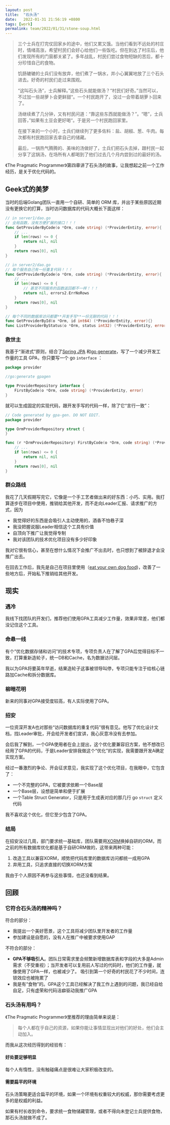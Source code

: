 ```yaml
---
layout: post
title:  "石头汤"
date:   2022-01-31 21:56:19 +0800
tags: [work]
permalink: team/2022/01/31/stone-soup.html
---
```

> 三个士兵在打完仗回家乡的途中，他们又累又饿。当他们看到不远处的村庄时，情绪高涨，希望村民们会好心给他们一些饭吃。但在到达了村庄后，他们发现所有的门窗都关紧了。多年战乱，村民们尝过食物短缺的苦后，都十分珍惜自己的食物。
> 
> 饥肠辘辘的士兵们没有放弃，他们煮了一锅水，并小心翼翼地放了三个石头进去。好奇的村民们走过来围观。
> 
> “这叫石头汤”，士兵解释。”这些石头就能做汤？“村民们好奇。”当然可以，不过加一些胡萝卜会更鲜甜“。一个村民跑开了，没过一会带着胡萝卜回来了。
> 
> 汤继续煮了几分钟，又有村民问道：“靠这些东西就能做汤？”。“嗯”，士兵回答，”如果有土豆会更好喝“。于是另一个村民跑回家里。
> 
> 在接下来的一个小时，士兵们继续列了更多佐料：盐、胡椒、葱、牛肉。每次都有村民跑回家去拿自己的储藏。
> 
> 最后，一锅热气腾腾的、美味的汤做好了，士兵们把石头去掉，跟村民一起分享了这锅汤，在场所有人都喝到了他们过去几个月内尝到过的最好的汤。

《The Pragmatic Programmer》第四章讲了石头汤的故事，让我想起之前一个工作经历，是关于优化代码的。

<!--more-->

## Geek式的美梦

当时的后端Golang团队一直用一个自研、简单的 ORM 库，并出于某些原因近期没有更换它的打算，当时访问数据库的代码大概长下面这样：

```go
// in server1/dao.go
// 全局函数，没有方便扩展的接口！！！
func GetProviderByCode(o *Orm, code string) (*ProviderEntity, error){
	// ...
	if len(rows) <= 0 {
		return nil, nil
	}
	return rows[0], nil
}

// in server2/dao.go
// 每个服务自己有一份重复代码！！！
func GetProviderByCode(o *Orm, code string) (*ProviderEntity, error){
	// ...
	if len(rows) <= 0 {
		// 甚至不同服务的函数返回都不一样！！！
		return nil, errors2.ErrNoRows
	}
	return rows[0], nil
}

// 每个不同的数据库访问都要**开发手写**一份无聊的代码！！！
func GetProviderById(o *Orm, id int64) (*ProviderEntity, error){}
func ListProviderByStatus(o *Orm, status int32) (*ProviderEntity, error){}
```

### 救世主

我基于“渐进式”原则，结合了[Spring JPA](https://docs.spring.io/spring-data/jpa/docs/current/reference/html/#repositories.query-methods.query-creation) 和[go generate](https://go.dev/blog/generate)，写了一个减少开发工作量的工具 GPA，你只要写一个 go `interface` ：

```go
package provider

//go:generate gpagen

type ProviderRepository interface {
	FirstByCode(o *Orm, code string) (*ProviderEntity, error)
}
```

就可以生成固定的实现代码，跟开发手写的代码一样，除了它“言行一致”：

```go
// Code generated by gpa-gen. DO NOT EDIT.
package provider

type OrmProviderRepository struct {
}

func (r *OrmProviderRepository) FirstByCode(o *Orm, code string) (*ProviderEntity, error) {
	// ...
	if len(rows) <= 0 {
		return nil, nil
	}
	return rows[0], nil
}
```

### 群众路线

我花了几天假期写完它，它像是一个手工艺者做出来的好东西：小巧、实用。我打算逐步在项目中使用，推销给其他开发，而不走向Leader汇报、请求推广的方式，因为

- 我觉得好的东西是会吸引人主动使用的，酒香不怕巷子深
- 我没把握说服Leader相信这个工具有价值
- 自顶向下推广让我觉得专制
- 我对该团队的技术优化项目没有多少好印象

我对它很有信心，甚至在想什么情况下会推广不出去时，也只想到了被辞退才会没推广出去。

在回去工作后，我先是自己在项目里使用（[eat your own dog food](https://en.wikipedia.org/wiki/Eating_your_own_dog_food))，改善了一些地方后，开始私下推销给其他开发。

## 现实

### 遇冷

我线下找团队的开发们，推荐他们使用GPA工具减少工作量，效果非常差，他们都没记住这个工具。

### 命悬一线

有个“优化数据存储和访问”的技术专项，专项负责人在了解了GPA后觉得目标不一致，打算重新造轮子，统一DB和Cache，名为数据访问层。

我以为GPA将要英年早逝，结果造轮子这事被领导叫停，专项只能专注于给核心链路加Cache和拆分数据库。

### 柳暗花明

新来的同事对GPA接受度较高，有人实际使用了GPA。

### 招安

一位资深开发A也对那些“访问数据库的重复代码”很有意见。他写了优化设计文档，找Leader审批，开会给开发者们宣讲，我心灰意冷没有去参加。

会后我了解到，一个GPA使用者在会上提出，这个优化要兼容旧方案，他不想改已经用了GPA的代码，于是Leader安排我做这个“优化”的实现，我需要跟开发A确定实现方案。

经过一番激烈的争论、开会征求意见，我实现了这个优化项目，在我眼中，它包含了：

- 一个不完整的GPA，它被要求依赖一个Base层
- 一个Base层，设想是简单和便于扩展
- 一个Table Struct Generator，只是用于生成表对应的那几行 go `struct` 定义代码

我不喜欢这个优化，但它至少包含了GPA。

### 结局

在招安没过几周，部门要求统一基础库，团队需要用[XORM](https://gitea.com/xorm/xorm)换掉自研的ORM，而之前的所有数据库优化都是基于自研ORM做的，这带来两种可能：

1. 改造工具以兼容XORM，顺势把代码库里的数据库访问都统一成用GPA
2. 弃用工具，只追求直接的切换XORM方案

我由于个人原因不再参与这些事情，也还没看到结果。

## 回顾

### 它符合石头汤的精神吗？

符合的部分：

- 我提出一个美好愿景，这个工具将减少团队里开发者的工作量
- 参加建设是自愿的，没有人在推广中被要求使用GAP

不符合的部分：

- **GPA不够吸引人**。团队日常需求里会频繁新增数据库表和字段的大多是Admin需求（不受重视）；当开发者可以复用前人写过的代码时，他们的工作量，就像使用了GPA一样，也被减少了。
吸引到第一个好奇的村民花了不少时间，连锁效应也被拖累了
- 我是有“食物”的。GPA这个工具已经解决了我工作上遇到的问题，我已经自给自足，只有虚荣和代码洁癖驱动我推广GPA

### 石头汤有用吗？

《The Pragmatic Programmer》里推荐的理由简单来说是：

> 每个人都在乎自己的资源，如果你能让事情显现出对他们的好处，他们会主动加入。

而我从这次经历得到的经验有：

#### 好处要足够明显

每个人有惰性，没有触碰痛点是很难让大家积极改变的。

#### 需要扁平的环境

石头汤策略更适合扁平的环境，如果一个环境有权重较大的权威，那你需要考虑更多的是权威的利益。

如果有村长收到命令，要求统一食物储藏管理，或者不得向未登记士兵提供食物，那石头汤就做不成了。
